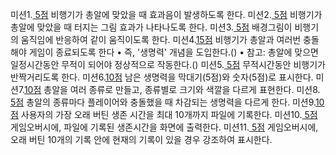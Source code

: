 미션1.[ 5점]() 비행기가 총알에 맞았을 때 효과음이 발생하도록 한다. 
미션2.[ 5점]() 비행기가 총알에 맞았을 때 터지는 그림 효과가 나타나도록 한다.
미션3.[ 5점]() 배경그림이 비행기의 움직임에 반응하여 같이 움직이도록 한다.
미션4.[15점]() 비행기가 총알과 여러번 충돌해야 게임이 종료되도록 한다
• 즉, '생명력' 개념을 도입한다.()
• 참고: 총알에 맞으면 일정시간동안 무적이 되어야 정상적으로 작동한다.()
미션5.[ 5점]() 무적시간동안 비행기가 반짝거리도록 한다.
미션6.[10점]() 남은 생명력을 막대기(5점)와 숫자(5점)로 표시한다.
미션7.[10점]() 총알을 여러 종류로 만들고, 종류별로 크기와 색깔을 다르게 표현한다.
미션8.[ 5점]() 총알의 종류마다 플레이어와 충돌했을 때 차감되는 생명력을 다르게 한다.
미션9.[10점]() 사용자의 가장 오래 버틴 생존 시간을 최대 10개까지 파일에 기록한다.
미션10.[ 5점]() 게임오버시에, 파일에 기록된 생존시간을 화면에 출력한다.
미션11.[ 5점]() 게임오버시에, 오래 버틴 10개의 기록 안에 현재의 기록이 있을 경우 
강조하여 표시한다.
